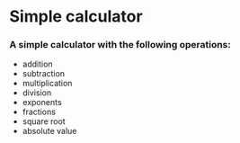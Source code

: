 # Simple calculator

### A simple calculator with the following operations:  
- addition  
- subtraction  
- multiplication  
- division  
- exponents  
- fractions  
- square root  
- absolute value
